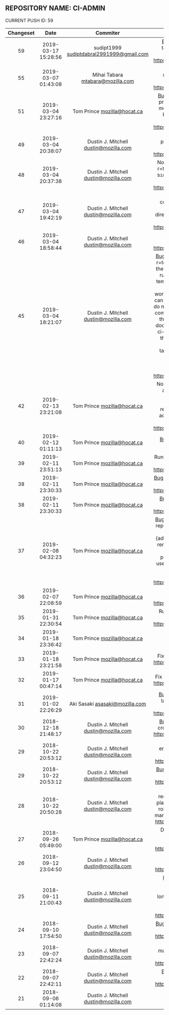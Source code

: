 ## REPOSITORY NAME: CI-ADMIN
 CURRENT PUSH ID: 59

| Changeset | Date | Commiter | Commit Message | Commit URL | 
|:---:|:---:|:----:|:----------------------------------:|:-----:| 
|59|2019-03-17 15:28:56|sudipt1999 <sudiptdabral2991999@gmail.com>|[Bug 1471367 ](https://bugzilla.mozilla.org/show_bug.cgi?id=1471367) - add subcommand to print taskcluster.yml hashes r=dustinDifferential Revision: https://phabricator.services.mozilla.com/D22358|https://hg.mozilla.org/ci/ci-admin/pushloghtml?changeset=8980c7a103df
|55|2019-03-07 01:43:08|Mihai Tabara <mtabara@mozilla.com>|[Bug 1519493 ](https://bugzilla.mozilla.org/show_bug.cgi?id=1519493) - fix checker in ci-admin r=tomprinceFix checker which broke with D19246Differential Revision: https://phabricator.services.mozilla.com/D22415|https://hg.mozilla.org/ci/ci-admin/pushloghtml?changeset=c72e4cbea39c
|51|2019-03-04 23:27:16|Tom Prince <mozilla@hocat.ca>|[Bug 1528362 ](https://bugzilla.mozilla.org/show_bug.cgi?id=1528362) Allow parameterizing based on priorties determined by level; r=dustinFor the moment, we hard-code the priorities by level based on those used in firefox.Differential Revision: https://phabricator.services.mozilla.com/D21813|https://hg.mozilla.org/ci/ci-admin/pushloghtml?changeset=0368a98315e9
|49|2019-03-04 20:38:07|Dustin J. Mitchell <dustin@mozilla.com>|[Bug 1526979 ](https://bugzilla.mozilla.org/show_bug.cgi?id=1526979) allow ignored payload.data.source, too, in triggering hook r=tomprinceDifferential Revision: https://phabricator.services.mozilla.com/D21969|https://hg.mozilla.org/ci/ci-admin/pushloghtml?changeset=60bc15b47919
|48|2019-03-04 20:37:38|Dustin J. Mitchell <dustin@mozilla.com>|No bug: fix use of bindings in 'ci-admin apply' r=tomprinceI missed this when refactoring the `bindings` property to use an object insteadof a tuple.Differential Revision: https://phabricator.services.mozilla.com/D21963|https://hg.mozilla.org/ci/ci-admin/pushloghtml?changeset=e72a3935e409
|47|2019-03-04 19:42:19|Dustin J. Mitchell <dustin@mozilla.com>|No bug: capture absolute path for --ci-configuration-directory r=tomprinceThe `ci-admin check` command changes working directory, so it broke use of`--ci-configuration-directory`.Differential Revision: https://phabricator.services.mozilla.com/D21959|https://hg.mozilla.org/ci/ci-admin/pushloghtml?changeset=6a3895820e75
|46|2019-03-04 18:58:44|Dustin J. Mitchell <dustin@mozilla.com>|No bug: fix black and flake8 issues r=tomprinceDifferential Revision: https://phabricator.services.mozilla.com/D21951|https://hg.mozilla.org/ci/ci-admin/pushloghtml?changeset=a3f3c50c66ac
|45|2019-03-04 18:21:07|Dustin J. Mitchell <dustin@mozilla.com>|[Bug 1526979 ](https://bugzilla.mozilla.org/show_bug.cgi?id=1526979) - add support for hg-push tasks r=tomprinceThis adds support for "bindings" in the Hooks API, and uses it to support hooksthat run when a push is generated, with the hook template based on a file inci-configuration.The hooks run tasks on a dedicated `hg-push` workerType which *only* runs thissort of task, and can thus run them quickly. The tasks themselves do notperform an hg clone or do anything terribly complicated, so once the dockerimage is loaded they only take a few seconds to execute.The docker image is generated on every push to the ci-admin repository. Thatcould be attached to the ci-configuration repository, instead, but thatrepository does not yet use ci-taskgraph.This also adds some checks to be confident that nobody can trigger hg-pushhooks, nor create tasks on the workerType.Differential Revision: https://phabricator.services.mozilla.com/D21282|https://hg.mozilla.org/ci/ci-admin/pushloghtml?changeset=33d5ff352ae5
|42|2019-02-13 23:21:08|Tom Prince <mozilla@hocat.ca>|No bug: Remove duplicate code for making ci-admin authorative for some hg.mozilla.org repositories; r=dustinSince ci-admin is authorative for all hg.mozilla.org repositories(7cccaaf6c74b), we don't need additionally make it authorative for just some ofthem.Differential Revision: https://phabricator.services.mozilla.com/D19706|https://hg.mozilla.org/ci/ci-admin/pushloghtml?changeset=616e7df21c86
|40|2019-02-12 01:11:13|Tom Prince <mozilla@hocat.ca>|[Bug 1492562 ](https://bugzilla.mozilla.org/show_bug.cgi?id=1492562) Remove unused graph config entry; r=me|https://hg.mozilla.org/ci/ci-admin/pushloghtml?changeset=a65176bd0ec4
|39|2019-02-11 23:51:13|Tom Prince <mozilla@hocat.ca>|Run yamllint against the taskgraph configuration; r=dustinDifferential Revision: https://phabricator.services.mozilla.com/D19101|https://hg.mozilla.org/ci/ci-admin/pushloghtml?changeset=36e7c76919c0
|38|2019-02-11 23:30:33|Tom Prince <mozilla@hocat.ca>|[Bug 1492562 ](https://bugzilla.mozilla.org/show_bug.cgi?id=1492562) Add intial taskgraph configuration; r=dustinDifferential Revision: https://phabricator.services.mozilla.com/D17165|https://hg.mozilla.org/ci/ci-admin/pushloghtml?changeset=f4aed57a506c
|38|2019-02-11 23:30:33|Tom Prince <mozilla@hocat.ca>|[Bug 1492562 ](https://bugzilla.mozilla.org/show_bug.cgi?id=1492562) Update taskcluster.yml to use taskgraph; r=dustinDifferential Revision: https://phabricator.services.mozilla.com/D19100|https://hg.mozilla.org/ci/ci-admin/pushloghtml?changeset=3bb58ac34682
|37|2019-02-08 04:32:23|Tom Prince <mozilla@hocat.ca>|[Bug 1525368 ](https://bugzilla.mozilla.org/show_bug.cgi?id=1525368) Make ci-admin authorative for all repositories on hg.mozilla.org; r=dustinI noticed this when I didn't see the build/ci-{admin,configuration} roles being removed.This removes roles for:- integration/b2g-inbound- integration/fx-team- projects/alder- projects/fig- projects/gum- projects/holly- users/mozilla_hocat.ca/comm-taskclusterall of which are not currently in use.Differential Revision: https://phabricator.services.mozilla.com/D19063|https://hg.mozilla.org/ci/ci-admin/pushloghtml?changeset=7cccaaf6c74b
|36|2019-02-07 22:08:59|Tom Prince <mozilla@hocat.ca>|[Bug 1525368 ](https://bugzilla.mozilla.org/show_bug.cgi?id=1525368) Update path to ci-config; r=dustinDifferential Revision: https://phabricator.services.mozilla.com/D18866|https://hg.mozilla.org/ci/ci-admin/pushloghtml?changeset=99df1c34dbc0
|35|2019-01-31 22:30:54|Tom Prince <mozilla@hocat.ca>|Run black over ci-admin; r=dustinDifferential Revision: https://phabricator.services.mozilla.com/D17166|https://hg.mozilla.org/build/ci-admin/pushloggerhtml?changeset=de24b6b4d2d6
|34|2019-01-18 23:36:42|Tom Prince <mozilla@hocat.ca>|Fix typo from flake8 run; r=me|https://hg.mozilla.org/build/ci-admin/pushloghtml?changeset=8fe80858db7f
|33|2019-01-18 23:21:58|Tom Prince <mozilla@hocat.ca>|Fix flake8 errors; r=dustinDifferential Revision: https://phabricator.services.mozilla.com/D16769|https://hg.mozilla.org/build/ci-admin/pushloghtml?changeset=65b3e50a57e4
|32|2019-01-17 00:47:14|Tom Prince <mozilla@hocat.ca>|Fix ci-admin tests; r=dustinDifferential Revision: https://phabricator.services.mozilla.com/D16756|https://hg.mozilla.org/build/ci-admin/pushloghtml?changeset=ae0505b4301c
|31|2019-01-02 22:26:29|Aki Sasaki <asasaki@mozilla.com>|[Bug 1485680 ](https://bugzilla.mozilla.org/show_bug.cgi?id=1485680) - if we modify the action hook task logic, we need to update scriptworker. r=dustinDifferential Revision: https://phabricator.services.mozilla.com/D15482|https://hg.mozilla.org/build/ci-admin/pushloghtml?changeset=b2d0f7af52d2
|30|2018-12-18 21:48:17|Dustin J. Mitchell <dustin@mozilla.com>|[Bug 1515137 ](https://bugzilla.mozilla.org/show_bug.cgi?id=1515137) - pass environment rootUrl to cron context r=tomprinceDifferential Revision: https://phabricator.services.mozilla.com/D14882|https://hg.mozilla.org/build/ci-admin/pushloghtml?changeset=0f4b1e9e03cd
|29|2018-10-22 20:53:12|Dustin J. Mitchell <dustin@mozilla.com>|[Bug 1492665 ](https://bugzilla.mozilla.org/show_bug.cgi?id=1492665) - add support for environments.yml r=Callek,bstackDifferential Revision: https://phabricator.services.mozilla.com/D6932|https://hg.mozilla.org/build/ci-admin/pushloghtml?changeset=241f75b5d808
|29|2018-10-22 20:53:12|Dustin J. Mitchell <dustin@mozilla.com>|[Bug 1492665 ](https://bugzilla.mozilla.org/show_bug.cgi?id=1492665) - add modify_resources support r=Callek,bstackDifferential Revision: https://phabricator.services.mozilla.com/D6933|https://hg.mozilla.org/build/ci-admin/pushloghtml?changeset=99d859a7a655
|28|2018-10-22 20:50:28|Dustin J. Mitchell <dustin@mozilla.com>|[Bug 1494320 ](https://bugzilla.mozilla.org/show_bug.cgi?id=1494320) - remove unnecessary resources.manage r=tomprinceThese were in place in order to delete some old, now-unused roles. They'regone, so no need to continue to manage those namespaces.Differential Revision: https://phabricator.services.mozilla.com/D9166|https://hg.mozilla.org/build/ci-admin/pushloghtml?changeset=d1796b61fbd0
|27|2018-09-26 05:49:00|Tom Prince <mozilla@hocat.ca>|Don't generate hooks for actions with cross trust-domain `.taskcluster.yml`s; r=dustinDifferential Revision: https://phabricator.services.mozilla.com/D6858|https://hg.mozilla.org/build/ci-admin/pushloghtml?changeset=9d35e153d813
|26|2018-09-12 23:04:50|Dustin J. Mitchell <dustin@mozilla.com>|[Bug 1489181 ](https://bugzilla.mozilla.org/show_bug.cgi?id=1489181) handle input_schema in actions.yml r=akiDifferential Revision: https://phabricator.services.mozilla.com/D5683|https://hg.mozilla.org/build/ci-admin/pushloghtml?changeset=c88ca415a1c6
|25|2018-09-11 21:00:43|Dustin J. Mitchell <dustin@mozilla.com>|[Bug 1490066 ](https://bugzilla.mozilla.org/show_bug.cgi?id=1490066) fix unit tests and add a few r=tomprinceI broke the unit tests in [Bug 1488766 ](https://bugzilla.mozilla.org/show_bug.cgi?id=1488766) and also introduced a bug (no longerallowing granting to a single group); this fixes that up and even adds sometests.Differential Revision: https://phabricator.services.mozilla.com/D5464|https://hg.mozilla.org/build/ci-admin/pushloghtml?changeset=edad9f8f78d4
|24|2018-09-10 17:54:50|Dustin J. Mitchell <dustin@mozilla.com>|[Bug 1489983 ](https://bugzilla.mozilla.org/show_bug.cgi?id=1489983) fix markdown link in descriptions r=janxDifferential Revision: https://phabricator.services.mozilla.com/D5430|https://hg.mozilla.org/build/ci-admin/pushloghtml?changeset=5b8819a7b072
|23|2018-09-07 22:42:24|Dustin J. Mitchell <dustin@mozilla.com>|[Bug 1488766 ](https://bugzilla.mozilla.org/show_bug.cgi?id=1488766) improve error handling for malformed grants.yml r=tomprinceDifferential Revision: https://phabricator.services.mozilla.com/D5158|https://hg.mozilla.org/build/ci-admin/pushloghtml?changeset=135f264d65d2
|22|2018-09-07 22:42:11|Dustin J. Mitchell <dustin@mozilla.com>|[Bug 1488766 ](https://bugzilla.mozilla.org/show_bug.cgi?id=1488766) also substitute {hgmo_path} r=tomprinceDifferential Revision: https://phabricator.services.mozilla.com/D5155|https://hg.mozilla.org/build/ci-admin/pushloghtml?changeset=95397719f02d
|21|2018-09-06 01:14:08|Dustin J. Mitchell <dustin@mozilla.com>|(hotfix) add created and expires to .taskcluster.yml|https://hg.mozilla.org/build/ci-admin/pushloghtml?changeset=559c3f6fd329


